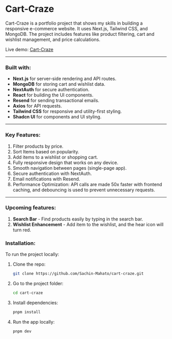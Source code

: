 # Cart-Craze

Cart-Craze is a portfolio project that shows my skills in building a responsive e-commerce website. It uses Next.js, Tailwind CSS, and MongoDB. The project includes features like product filtering, cart and wishlist management, and price calculations.

Live demo: [Cart-Craze](https://cart-craze-lake.vercel.app/)

---

### Built with:

-   **Next.js** for server-side rendering and API routes.
-   **MongoDB** for storing cart and wishlist data.
-   **NextAuth** for secure authentication.
-   **React** for building the UI components.
-   **Resend** for sending transactional emails.
-   **Axios** for API requests.
-   **Tailwind CSS** for responsive and utility-first styling.
-   **Shadcn UI** for components and UI styling.

---

### Key Features:

1. Filter products by price.
2. Sort Items based on popularity.
3. Add items to a wishlist or shopping cart.
4. Fully responsive design that works on any device.
5. Smooth navigation between pages (single-page app).
6. Secure authentication with NextAuth.
7. Email notifications with Resend.
8. Performance Optimization: API calls are made 50x faster with frontend caching, and debouncing is used to prevent unnecessary requests.

---

### Upcoming features:
1. **Search Bar** - Find products easily by typing in the search bar.
2. **Wishlist Enhancement** - Add item to the wishlist, and the hear icon will turn red.

### Installation:

To run the project locally:

1. Clone the repo:

    ```bash
    git clone https://github.com/Sachin-Mahato/cart-craze.git
    ```

2. Go to the project folder:

    ```bash
    cd cart-craze
    ```

3. Install dependencies:

    ```bash
    pnpm install
    ```

4. Run the app locally:

    ```bash
    pnpm dev
    ```


